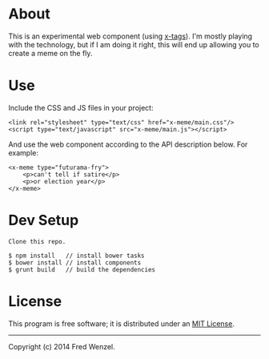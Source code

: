 # About

This is an experimental web component (using [x-tags](https://github.com/x-tag/core)). I'm mostly playing with the technology, but if I am doing it right, this will end up allowing you to create a meme on the fly.

# Use
Include the CSS and JS files in your project:

```
<link rel="stylesheet" type="text/css" href="x-meme/main.css"/>
<script type="text/javascript" src="x-meme/main.js"></script>
```

And use the web component according to the API description below. For example:

```
<x-meme type="futurama-fry">
    <p>can't tell if satire</p>
    <p>or election year</p>
</x-meme>
```

# Dev Setup

```
Clone this repo.

$ npm install	// install bower tasks
$ bower install	// install components
$ grunt build   // build the dependencies

```

# License

This program is free software; it is distributed under an [MIT License](./LICENSE).

---

Copyright (c) 2014 Fred Wenzel.
